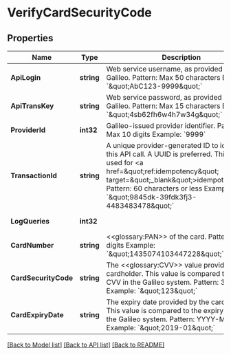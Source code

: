 # VerifyCardSecurityCode

## Properties
Name | Type | Description | Notes
------------ | ------------- | ------------- | -------------
**ApiLogin** | **string** | Web service username, as provided by Galileo. Pattern: Max 50 characters Example: &#x60;\&quot;AbC123-9999\&quot;&#x60; | [optional] [default to AbC123-9999]
**ApiTransKey** | **string** | Web service password, as provided by Galileo. Pattern: Max 15 characters Example: &#x60;\&quot;4sb62fh6w4h7w34g\&quot;&#x60; | [optional] [default to 4sb62fh6w4h7w34g]
**ProviderId** | **int32** | Galileo-issued provider identifier. Pattern: Max 10 digits Example: &#x60;9999&#x60; | [optional] [default to 9999]
**TransactionId** | **string** | A unique provider-generated ID to identify this API call. A UUID is preferred. This value is used for &lt;a href&#x3D;\&quot;ref:idempotency\&quot; target&#x3D;\&quot;_blank\&quot;&gt;idempotency&lt;/a&gt;. Pattern: 60 characters or less Example: &#x60;\&quot;9845dk-39fdk3fj3-4483483478\&quot;&#x60; | [default to 123e4567-e89b-12d3-a456-426614174000]
**LogQueries** | **int32** |  | [optional] [default to LOG_QUERIES.0_]
**CardNumber** | **string** | &lt;&lt;glossary:PAN&gt;&gt; of the card. Pattern: 16 digits Example: &#x60;\&quot;1435074103447228\&quot;&#x60; | [default to 1435074103447228]
**CardSecurityCode** | **string** | The &lt;&lt;glossary:CVV&gt;&gt; value provided by the cardholder. This value is compared to the CVV in the Galileo system. Pattern: 3 digits Example: &#x60;\&quot;123\&quot;&#x60; | [default to 123]
**CardExpiryDate** | **string** | The expiry date provided by the cardholder. This value is compared to the expiry date in the Galileo system. Pattern: YYYY-MM Example: &#x60;\&quot;2019-01\&quot;&#x60; | [optional] [default to null]

[[Back to Model list]](../README.md#documentation-for-models) [[Back to API list]](../README.md#documentation-for-api-endpoints) [[Back to README]](../README.md)

